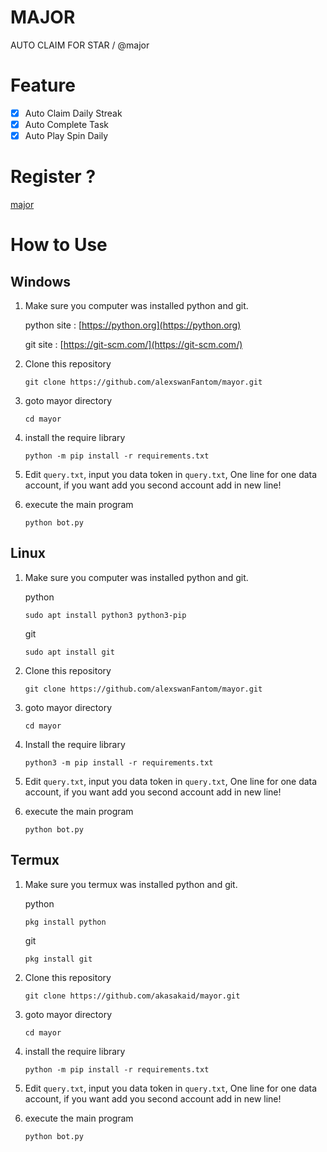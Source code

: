 # MAJOR

AUTO CLAIM FOR STAR / @major

# Feature

- [x] Auto Claim Daily Streak
- [x] Auto Complete Task
- [x] Auto Play Spin Daily

# Register ?

[major](https://t.me/major/start?startapp=6196464189)

# How to Use

## Windows

1. Make sure you computer was installed python and git.

   python site : [https://python.org](https://python.org)

   git site : [https://git-scm.com/](https://git-scm.com/)

2. Clone this repository

   ```shell
   git clone https://github.com/alexswanFantom/mayor.git
   ```

3. goto mayor directory

   ```
   cd mayor
   ```

4. install the require library

   ```
   python -m pip install -r requirements.txt
   ```

5. Edit `query.txt`, input you data token in `query.txt`, One line for one data account, if you want add you second account add in new line!

6. execute the main program
   ```
   python bot.py
   ```

## Linux

1. Make sure you computer was installed python and git.

   python

   ```shell
   sudo apt install python3 python3-pip
   ```

   git

   ```shell
   sudo apt install git
   ```

2. Clone this repository

   ```shell
   git clone https://github.com/alexswanFantom/mayor.git
   ```

3. goto mayor directory

   ```shell
   cd mayor
   ```

4. Install the require library

   ```
   python3 -m pip install -r requirements.txt
   ```

5. Edit `query.txt`, input you data token in `query.txt`, One line for one data account, if you want add you second account add in new line!

6. execute the main program
   ```
   python bot.py
   ```

## Termux

1. Make sure you termux was installed python and git.

   python

   ```
   pkg install python
   ```

   git

   ```
   pkg install git
   ```

2. Clone this repository

   ```shell
   git clone https://github.com/akasakaid/mayor.git
   ```

3. goto mayor directory

   ```
   cd mayor
   ```

4. install the require library

   ```
   python -m pip install -r requirements.txt
   ```

5. Edit `query.txt`, input you data token in `query.txt`, One line for one data account, if you want add you second account add in new line!

6. execute the main program
   ```
   python bot.py
   ```
